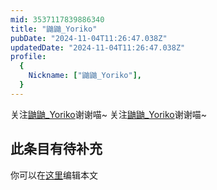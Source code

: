 ```yaml
---
mid: 3537117839886340
title: "鼬鼬_Yoriko"
pubDate: "2024-11-04T11:26:47.038Z"
updatedDate: "2024-11-04T11:26:47.038Z"
profile:
  {
    Nickname: ["鼬鼬_Yoriko"],
  }
---
```


关注[鼬鼬_Yoriko](https://space.bilibili.com/3537117839886340)谢谢喵~ 关注[鼬鼬_Yoriko](https://space.bilibili.com/3537117839886340)谢谢喵~

## 此条目有待补充
你可以在[这里](https://github.com/Yuhanawa/VTuber.ICU-Content/edit/master/v/鼬鼬_Yoriko/index.md)编辑本文
